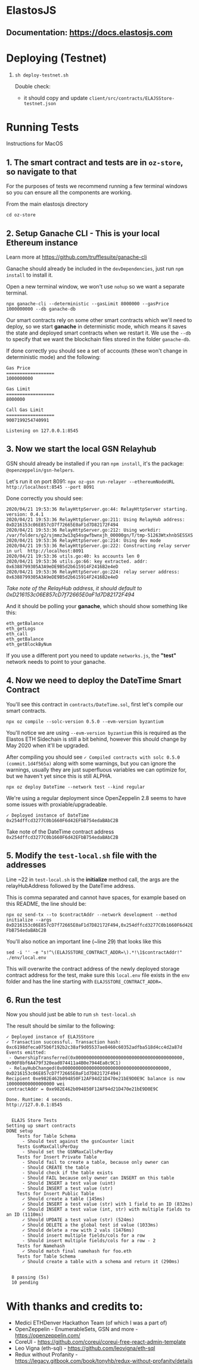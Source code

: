 
# ElastosJS

## Documentation: https://docs.elastosjs.com

# Deploying (Testnet)

1. `sh deploy-testnet.sh`

    Double check:
    - it should copy and update `client/src/contracts/ELAJSStore-testnet.json`

# Running Tests

Instructions for MacOS

## 1. The smart contract and tests are in `oz-store`, so navigate to that

For the purposes of tests we recommend running a few terminal windows so you can ensure all the components are working.

From the main elastosjs directory

`cd oz-store`

## 2. Setup Ganache CLI - This is your local Ethereum instance

Learn more at https://github.com/trufflesuite/ganache-cli

Ganache should already be included in the `devDependencies`, just run `npm install` to install it.

Open a new terminal window, we won't use `nohup` so we want a separate terminal.

`npx ganache-cli --deterministic --gasLimit 8000000 --gasPrice 1000000000 --db ganache-db`

Our smart contracts rely on some other smart contracts which we'll need to deploy, so we start **ganache** in
deterministic mode, which means it saves the state and deployed smart contracts when we restart it. We use the `--db`
to specify that we want the blockchain files stored in the folder `ganache-db`.

If done correctly you should see a set of accounts (these won't change in deterministic mode) and the following:

```
Gas Price
==================
1000000000

Gas Limit
==================
8000000

Call Gas Limit
==================
9007199254740991

Listening on 127.0.0.1:8545
```

## 3. Now we start the local GSN Relayhub

GSN should already be installed if you ran `npm install`, it's the package: `@openzeppelin/gsn-helpers`.

Let's run it on port 8091: `npx oz-gsn run-relayer --ethereumNodeURL http://localhost:8545 --port 8091`

Done correctly you should see:

```
2020/04/21 19:53:36 RelayHttpServer.go:44: RelayHttpServer starting. version: 0.4.1
2020/04/21 19:53:36 RelayHttpServer.go:211: Using RelayHub address: 0xD216153c06E857cD7f72665E0aF1d7D82172F494
2020/04/21 19:53:36 RelayHttpServer.go:212: Using workdir: /var/folders/g2/sjmmz3w13q54sgwfbwnxjh_00000gn/T/tmp-51263WtxhnbSESSXS
2020/04/21 19:53:36 RelayHttpServer.go:214: Using dev mode
2020/04/21 19:53:36 RelayHttpServer.go:222: Constructing relay server in url  http://localhost:8091
2020/04/21 19:53:36 utils.go:40: ks accounts len 0
2020/04/21 19:53:36 utils.go:66: key extracted. addr: 0x6388799305A3A9eDE9B5d2b615914F2416B2e4eD
2020/04/21 19:53:36 RelayHttpServer.go:224: relay server address:  0x6388799305A3A9eDE9B5d2b615914F2416B2e4eD
```

*Take note of the RelayHub address, it should default to 0xD216153c06E857cD7f72665E0aF1d7D82172F494*

And it should be polling your **ganache**, which should show something like this:

```
eth_getBalance
eth_getLogs
eth_call
eth_getBalance
eth_getBlockByNum
```

If you use a different port you need to update `networks.js`, the **"test"** network needs to point to your ganache.

## 4. Now we need to deploy the DateTime Smart Contract

You'll see this contract in `contracts/DateTime.sol`, first let's compile our smart contracts.

`npx oz compile --solc-version 0.5.0 --evm-version byzantium`

You'll notice we are using `--evm-version byzantium` this is required as the Elastos ETH Sidechain is still a bit behind,
however this should change by May 2020 when it'll be upgraded.

After compiling you should see `✓ Compiled contracts with solc 0.5.0 (commit.1d4f565a)` along with some warnings, but you
can ignore the warnings, usually they are just superfluous variables we can optimize for, but we haven't yet since this is
still ALPHA.

`npx oz deploy DateTime --network test --kind regular`

We're using a regular deployment since OpenZeppelin 2.8 seems to have some issues with proxiable/upgradeable.

```
✓ Deployed instance of DateTime
0x254dffcd3277C0b1660F6d42EFbB754edaBAbC2B
```

Take note of the  DateTime contract address `0x254dffcd3277C0b1660F6d42EFbB754edaBAbC2B`

## 5. Modify the `test-local.sh` file with the addresses

Line ~22 in `test-local.sh` is the **initialize** method call, the args are the relayHubAddress followed by the DateTime address.

This is comma separated and cannot have spaces, for example based on this README, the line should be:

`npx oz send-tx --to $contractAddr --network development --method initialize --args 0xD216153c06E857cD7f72665E0aF1d7D82172F494,0x254dffcd3277C0b1660F6d42EFbB754edaBAbC2B`

You'll also notice an important line (~line 29) that looks like this

`sed -i '' -e "s!^\(ELAJSSTORE_CONTRACT_ADDR=\).*!\1$contractAddr!" ./env/local.env`

This will overwrite the contract address of the newly deployed storage contract address for the test, make sure this
`local.env` file exists in the `env` folder and has the line starting with `ELAJSSTORE_CONTRACT_ADDR=`.

## 6. Run the test

Now you should just be able to run `sh test-local.sh`

The result should be similar to the following:

```
✓ Deployed instance of ELAJSStore
✓ Transaction successful. Transaction hash: 0xc6198dfeca075b6f192b2c38af9d05537ae8460c60352adfba518d4cc4d2a87d
Events emitted: 
 - OwnershipTransferred(0x0000000000000000000000000000000000000000, 0x90F8bf6A479f320ead074411a4B0e7944Ea8c9C1)
 - RelayHubChanged(0x0000000000000000000000000000000000000000, 0xD216153c06E857cD7f72665E0aF1d7D82172F494)
Recipient 0xe982E462b094850F12AF94d21D470e21bE9D0E9C balance is now 100000000000000000 wei
contractAddr = 0xe982E462b094850F12AF94d21D470e21bE9D0E9C

Done. Runtime: 4 seconds.
http://127.0.0.1:8545


  ELAJS Store Tests
Setting up smart contracts
DONE setup
    Tests for Table Schema
      - Should test against the gsnCounter limit
    Tests GsnMaxCallsPerDay
      - Should set the GSNMaxCallsPerDay
    Tests for Insert Private Table
      - Should fail to create a table, because only owner can
      - Should CREATE the table
      - Should check if the table exists
      - Should FAIL because only owner can INSERT on this table
      - Should INSERT a test value (uint)
      - Should INSERT a test value (str)
    Tests for Insert Public Table
      ✓ Should create a table (145ms)
      ✓ Should INSERT a test value (str) with 1 field to an ID (832ms)
      ✓ Should INSERT a test value (int, str) with multiple fields to an ID (1110ms)
      ✓ Should UPDATE a test value (str) (524ms)
      ✓ Should DELETE a the global test id value (1033ms)
      ✓ Should delete a row with 2 vals (1476ms)
      - Should insert multiple fields/cols for a row
      - Should insert multiple fields/cols for a row - 2
    Tests for Namehash
      ✓ Should match final namehash for foo.eth
    Tests for Table Schema
      ✓ Should create a table with a schema and return it (290ms)


  8 passing (5s)
  10 pending
```

# With thanks and credits to:

- Medici ETHDenver Hackathon Team (of which I was a part of)
- OpenZeppelin - EnumerableSets, GSN and more - https://openzeppelin.com/
- CoreUI - https://github.com/coreui/coreui-free-react-admin-template
- Leo Vigna (eth-sql) - https://github.com/leovigna/eth-sql
- Redux without Profanity - https://legacy.gitbook.com/book/tonyhb/redux-without-profanity/details
